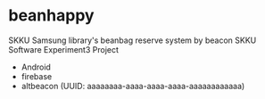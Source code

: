 # beanhappy
SKKU Samsung library's beanbag reserve system by beacon
SKKU Software Experiment3 Project


- Android
- firebase
- altbeacon (UUID: aaaaaaaa-aaaa-aaaa-aaaa-aaaaaaaaaaaa)
